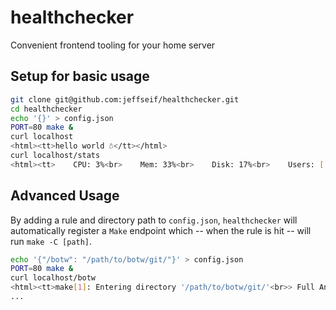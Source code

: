 # healthchecker

Convenient frontend tooling for your home server

## Setup for basic usage

```bash
git clone git@github.com:jeffseif/healthchecker.git
cd healthchecker
echo '{}' > config.json
PORT=80 make &
curl localhost
<html><tt>hello world ☃</tt></html>
curl localhost/stats
<html><tt>    CPU: 3%<br>    Mem: 33%<br>    Disk: 17%<br>    Users: ['jeffseif']<br>    </tt></html>
```

## Advanced Usage

By adding a rule and directory path to `config.json`, `healthchecker` will automatically register a `Make` endpoint which -- when the rule is hit -- will run `make -C [path]`.

```bash
echo '{"/botw": "/path/to/botw/git/"}' > config.json
PORT=80 make &
curl localhost/botw
<html><tt>make[1]: Entering directory '/path/to/botw/git/'<br>> Full Ancient armor<br>90: Ancient Gear<br>65: Ancient Spring<br>50: Ancient Shaft
...
```
